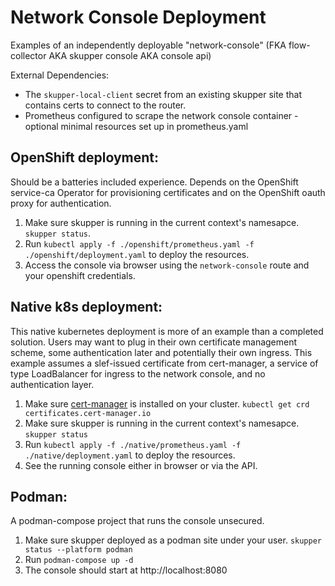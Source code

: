 # Network Console Deployment

Examples of an independently deployable "network-console" (FKA flow-collector AKA skupper console AKA console api)

External Dependencies:

* The `skupper-local-client` secret from an existing skupper site that contains
  certs to connect to the router.
* Prometheus configured to scrape the network console container - optional
  minimal resources set up in prometheus.yaml

## OpenShift deployment:

Should be a batteries included experience. Depends on the OpenShift service-ca
Operator for provisioning certificates and on the OpenShift oauth proxy for
authentication.

1. Make sure skupper is running in the current context's namesapce. `skupper status`.
1. Run `kubectl apply -f ./openshift/prometheus.yaml -f ./openshift/deployment.yaml` to deploy the resources.
1. Access the console via browser using the `network-console` route and your openshift credentials.

## Native k8s deployment:

This native kubernetes deployment is more of an example than a completed
solution. Users may want to plug in their own certificate management scheme,
some authentication later and potentially their own ingress. This example
assumes a slef-issued certificate from cert-manager, a service of type
LoadBalancer for ingress to the network console, and no authentication layer.

1. Make sure [cert-manager](https://cert-manager.io/) is installed on your cluster. `kubectl get crd certificates.cert-manager.io`
1. Make sure skupper is running in the current context's namesapce. `skupper status`
1. Run `kubectl apply -f ./native/prometheus.yaml -f ./native/deployment.yaml` to deploy the resources.
1. See the running console either in browser or via the API.

## Podman:

A podman-compose project that runs the console unsecured.


1. Make sure skupper deployed as a podman site under your user. `skupper status --platform podman`
1. Run `podman-compose up -d`
1. The console should start at http://localhost:8080

